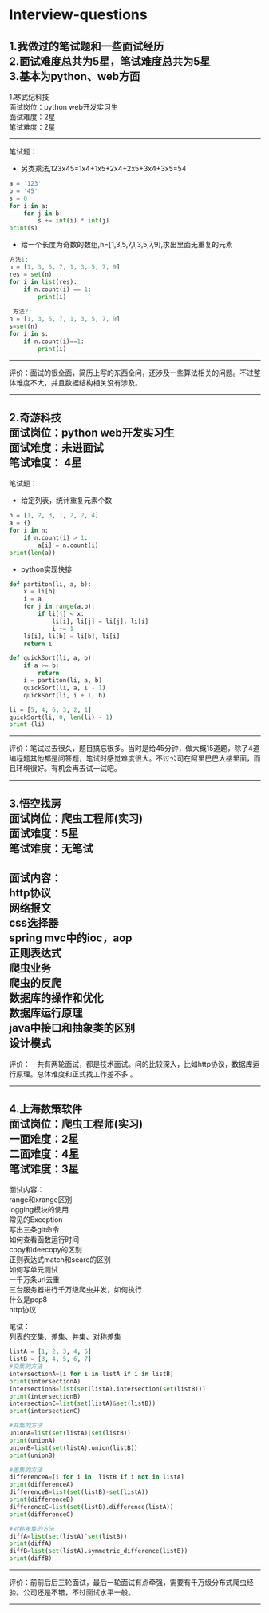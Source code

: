 # Interview-questions
  
1.我做过的笔试题和一些面试经历  
2.面试难度总共为5星，笔试难度总共为5星  
3.基本为python、web方面
---
1.寒武纪科技  
面试岗位：python web开发实习生  
面试难度：2星  
笔试难度：2星
***
笔试题：
* 另类乘法,123x45=1x4+1x5+2x4+2x5+3x4+3x5=54  
```python
a = '123'
b = '45'
s = 0
for i in a:
    for j in b:
        s += int(i) * int(j)
print(s)
```
* 给一个长度为奇数的数组,n=[1,3,5,7,1,3,5,7,9],求出里面无重复的元素
```python
方法1:
n = [1, 3, 5, 7, 1, 3, 5, 7, 9]
res = set(n)
for i in list(res):
    if n.count(i) == 1:
        print(i)
 
 方法2:
n = [1, 3, 5, 7, 1, 3, 5, 7, 9]
s=set(n)
for i in s:
    if n.count(i)==1:
        print(i)
```
---
评价：面试的很全面，简历上写的东西全问，还涉及一些算法相关的问题。不过整体难度不大，并且数据结构相关没有涉及。

***

2.奇游科技  
面试岗位：python web开发实习生  
面试难度：未进面试  
笔试难度： 4星  
----
笔试题：
* 给定列表，统计重复元素个数
```python
n = [1, 2, 3, 1, 2, 2, 4]
a = {}
for i in n:
    if n.count(i) > 1:
        a[i] = n.count(i)
print(len(a))

```
* python实现快排
```python
def partiton(li, a, b):
    x = li[b]
    i = a
    for j in range(a,b): 
        if li[j] < x:
            li[i], li[j] = li[j], li[i]
            i += 1
    li[i], li[b] = li[b], li[i]
    return i

def quickSort(li, a, b):
    if a >= b:
        return
    i = partiton(li, a, b)
    quickSort(li, a, i - 1)
    quickSort(li, i + 1, b)

li = [5, 4, 6, 3, 2, 1]
quickSort(li, 0, len(li) - 1)
print (li)


```
---
评价：笔试过去很久，题目搞忘很多。当时是给45分钟，做大概15道题，除了4道编程题其他都是问答题，笔试时感觉难度很大。不过公司在阿里巴巴大楼里面，而且环境很好。有机会再去试一试吧。
***
3.悟空找房  
面试岗位：爬虫工程师(实习)  
面试难度：5星  
笔试难度：无笔试
---
面试内容：  
http协议  
网络报文  
css选择器  
spring mvc中的ioc，aop  
正则表达式  
爬虫业务  
爬虫的反爬  
数据库的操作和优化  
数据库运行原理  
java中接口和抽象类的区别  
设计模式
---
评价：一共有两轮面试，都是技术面试。问的比较深入，比如http协议，数据库运行原理。总体难度和正式找工作差不多
。
***

4.上海数策软件  
面试岗位：爬虫工程师(实习)  
一面难度：2星  
二面难度：4星  
笔试难度：3星
---
面试内容：  
range和xrange区别  
logging模块的使用  
常见的Exception  
写出三条git命令  
如何查看函数运行时间  
copy和deecopy的区别  
正则表达式match和searc的区别  
如何写单元测试  
一千万条url去重  
三台服务器进行千万级爬虫并发，如何执行  
什么是pep8  
http协议  
   
笔试：  
列表的交集、差集、并集、对称差集
```python
listA = [1, 2, 3, 4, 5]
listB = [3, 4, 5, 6, 7]
#交集的方法
intersectionA=[i for i in listA if i in listB]
print(intersectionA)
intersectionB=list(set(listA).intersection(set(listB)))
print(intersectionB)
intersectionC=list(set(listA)&set(listB))
print(intersectionC)

#并集的方法
unionA=list(set(listA)|set(listB))
print(unionA)
unionB=list(set(listA).union(listB))
print(unionB)

#差集的方法
differenceA=[i for i in  listB if i not in listA]
print(differenceA)
differenceB=list(set(listB)-set(listA))
print(differenceB)
differenceC=list(set(listB).difference(listA))
print(differenceC)

#对称差集的方法
diffA=list(set(listA)^set(listB))
print(diffA)
diffB=list(set(listA).symmetric_difference(listB))
print(diffB)

```
---
评价：前前后后三轮面试，最后一轮面试有点牵强，需要有千万级分布式爬虫经验。公司还是不错，不过面试水平一般。
***
